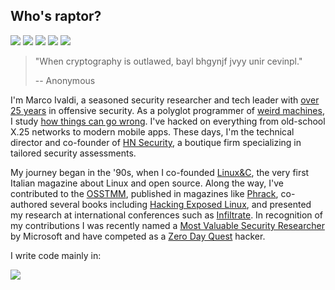## Who's raptor?
[![](https://img.shields.io/github/stars/0xdea?style=flat&color=yellow)](https://gitranks.com/country/Italy/stars/1)
[![](https://gitranks.com/api/badge/v2/0xdea?ranking=c&context=global&type=percentile&meta=none&label=contributor+rank&cornerStyle=rounded&labelBgColor=%23555555&valueBgColor=%232ab12a)](https://gitranks.com/profile/0xdea)
[![](https://img.shields.io/github/followers/0xdea?style=flat&color=red)](https://gitranks.com/country/Italy/followers/1)
[![](https://img.shields.io/badge/twitter-%400xdea-blue.svg)](https://twitter.com/0xdea)
[![](https://img.shields.io/badge/mastodon-%40raptor-purple.svg)](https://infosec.exchange/@raptor)

> "When cryptography is outlawed, bayl bhgynjf jvyy unir cevinpl."
>
> -- Anonymous 

I'm Marco Ivaldi, a seasoned security researcher and tech leader with [over 25 years](https://web.archive.org/web/20240616125351/https://packetstormsecurity.com/files/author/191/) in offensive security. As a polyglot programmer of [weird machines](https://www.exploit-db.com/?author=315), I study [how things can go wrong](https://how.complexsystems.fail/). I've hacked on everything from old-school X.25 networks to modern mobile apps. These days, I'm the technical director and co-founder of [HN Security](https://hnsecurity.it/), a boutique firm specializing in tailored security assessments.

My journey began in the '90s, when I co-founded [Linux&C](https://0xdeadbeef.info/stuff/lc0.jpg), the very first Italian magazine about Linux and open source. Along the way, I've contributed to the [OSSTMM](https://www.isecom.org/research.html), published in magazines like [Phrack](http://phrack.org/issues/70/13.html#article), co-authored several books including [Hacking Exposed Linux](https://www.hackinglinuxexposed.com/), and presented my research at international conferences such as [Infiltrate](https://web.archive.org/web/20230601160755/https://infiltratecon.com/). In recognition of my contributions I was recently named a [Most Valuable Security Researcher](https://www.credly.com/users/raptor) by Microsoft and have competed as a [Zero Day Quest](https://www.microsoft.com/en-us/msrc/microsoft-zero-day-quest) hacker.

I write code mainly in:  

![](https://github-readme-stats.vercel.app/api/top-langs/?username=0xdea&layout=compact&theme=transparent&text_color=9198a1&hide_title=true&langs_count=10&hide=html,css&&exclude_repo=from-day-zero-to-zero-day)
